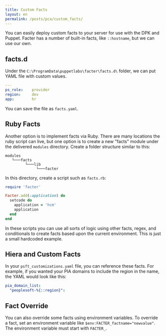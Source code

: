 ```yaml
---
title: Custom Facts
layout: en
permalink: /posts/pca/custom_facts/
---
```


You can easily deploy custom facts to your server for use with the DPK and Puppet. Facter has a number of built-in facts, like `::hostname`, but we can use our own.

## facts.d

Under the `C:\ProgramData\puppetlabs\facter\facts.d\` folder, we can put YAML file with custom values.

```yaml
---
ps_role:    provider
region:     dev
app:        hr
```

You can save the file as `facts.yaml`.

## Ruby Facts

Another option is to implement facts via Ruby. There are many locations the ruby script can live, but one option is to create a new "facts" module under the delivered `modules` directory. Create a folder structure similar to this:

```
modules
   └───facts
         └───lib
              └───facter

```

In this directory, create a script such as `facts.rb`: 

```ruby
require 'facter'

Facter.add(:application) do
  setcode do
    application = 'hcm'
    application
  end
end    
```
In these scripts you can use all sorts of logic using other facts, regex, and conditionals to create facts based upon the current environment. This is just a small hardcoded example.
   
## Hiera and Custom Facts

In your `psft_customizations.yaml` file, you can reference these facts. For example, if you wanted your PIA domains to include the region in the name, the YAML would look like this:

```yaml
pia_domain_list:
  "peoplesoft-%{::region}":
```

## Fact Override

You can also override some facts using environment variables. To override a fact, set an environment variable like `$env:FACTER_factname="newvalue"`. The environment variable must start with `FACTER_`.

